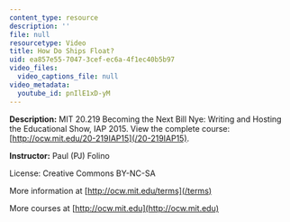 ```yaml
---
content_type: resource
description: ''
file: null
resourcetype: Video
title: How Do Ships Float?
uid: ea857e55-7047-3cef-ec6a-4f1ec40b5b97
video_files:
  video_captions_file: null
video_metadata:
  youtube_id: pnIlE1xD-yM
---
```


**Description:** MIT 20.219 Becoming the Next Bill Nye: Writing and Hosting the Educational Show, IAP 2015. View the complete course: [http://ocw.mit.edu/20-219IAP15](/20-219IAP15).

**Instructor:** Paul (PJ) Folino

License: Creative Commons BY-NC-SA

More information at [http://ocw.mit.edu/terms](/terms)

More courses at [http://ocw.mit.edu](http://ocw.mit.edu)